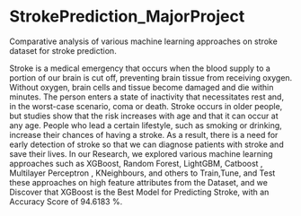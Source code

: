 # StrokePrediction_MajorProject
Comparative analysis of various machine learning approaches on stroke dataset for stroke prediction.

Stroke is a medical emergency that occurs when the blood supply to a portion of our brain is cut off, preventing brain tissue from receiving oxygen. Without oxygen, brain cells and tissue become damaged and die within minutes. The person enters a state of inactivity that necessitates rest and, in the worst-case scenario, coma or death. Stroke occurs in older people, but studies show that the risk increases with age and that it can occur at any age. People who lead a certain lifestyle, such as smoking or drinking, increase their chances of having a stroke. As a result, there is a need for early detection of stroke so that we can diagnose patients with stroke and save their lives. In our Research, we explored various machine learning approaches such as XGBoost, Random Forest, LightGBM, Catboost , Multilayer Perceptron , KNeighbours, and others to Train,Tune, and Test these approaches on high feature attributes from the Dataset, and we Discover that XGBoost is the Best Model for Predicting Stroke, with an Accuracy Score of 94.6183 %.
